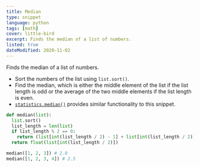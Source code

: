 ```yaml
---
title: Median
type: snippet
language: python
tags: [math]
cover: little-bird
excerpt: Finds the median of a list of numbers.
listed: true
dateModified: 2020-11-02
---
```


Finds the median of a list of numbers.

- Sort the numbers of the list using `list.sort()`.
- Find the median, which is either the middle element of the list if the list length is odd or the average of the two middle elements if the list length is even.
- [`statistics.median()`](https://docs.python.org/3/library/statistics.html#statistics.median) provides similar functionality to this snippet.

```py
def median(list):
  list.sort()
  list_length = len(list)
  if list_length % 2 == 0:
    return (list[int(list_length / 2) - 1] + list[int(list_length / 2)]) / 2
  return float(list[int(list_length / 2)])

median([1, 2, 3]) # 2.0
median([1, 2, 3, 4]) # 2.5
```

